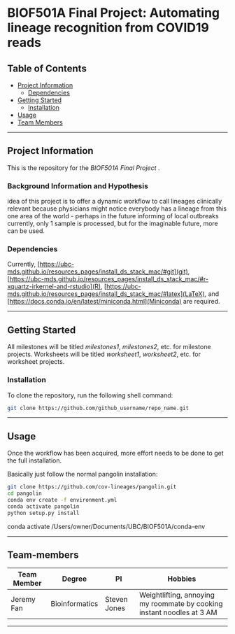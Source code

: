 <!-- README TITLE -->
# BIOF501A Final Project: Automating lineage recognition from COVID19 reads 

<!-- TABLE OF CONTENTS -->
## Table of Contents

* [Project Information](#project-information)
  + [Dependencies](#dependencies)
* [Getting Started](#getting-started)
  + [Installation](#installation)
* [Usage](#usage)
* [Team Members](#Team-members)

***
<!-- PROJECT INFORMATION -->
## Project Information

This is the repository for the *BIOF501A Final Project* . 

### Background Information and Hypothesis

idea of this project is to offer a dynamic workflow to call lineages
clinically relevant because physicians might notice everybody has a lineage from this one area of the world - perhaps in the future informing of local outbreaks 
currently, only 1 sample is processed, but for the imaginable future, more can be used. 

### Dependencies

Currently, [https://ubc-mds.github.io/resources_pages/install_ds_stack_mac/#git](git), [https://ubc-mds.github.io/resources_pages/install_ds_stack_mac/#r-xquartz-irkernel-and-rstudio](R), [https://ubc-mds.github.io/resources_pages/install_ds_stack_mac/#latex](LaTeX), and [https://docs.conda.io/en/latest/miniconda.html](Miniconda) are required.

***
<!-- GETING STARTED -->

## Getting Started

All milestones will be titled *milestones1*, *milestones2*, etc. for milestone projects. Worksheets will be titled *worksheet1*, *worksheet2*, etc. for worksheet projects. 

### Installation

To clone the repository, run the following shell command: 
```sh
git clone https://github.com/github_username/repo_name.git
```

***
<!-- USAGE -->

## Usage 

Once the workflow has been acquired, more effort needs to be done to get the full installation. 

Basically just follow the normal pangolin installation:

```sh
git clone https://github.com/cov-lineages/pangolin.git 
cd pangolin
conda env create -f environment.yml
conda activate pangolin
python setup.py install
```

conda activate /Users/owner/Documents/UBC/BIOF501A/conda-env

***
<!-- TEAM -->
## Team-members

**Team Member** | **Degree** | **PI** | **Hobbies** 
------ | ---------- | -------- | ------
Jeremy Fan | Bioinformatics | Steven Jones | Weightlifting, annoying my roommate by cooking instant noodles at 3 AM 
***
